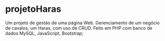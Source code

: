 # projetoHaras
Um projeto de gestão de uma página Web. 
Gerenciamento de um negócio de cavalos, um Haras, com uso de CRUD. 
Feito em PHP com banco de dados MySQL, JavaScript, Bootstrap;
